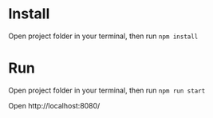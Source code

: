 # Install

Open project folder in your terminal, then run
`npm install`

# Run

Open project folder in your terminal, then run
`npm run start`

Open http://localhost:8080/